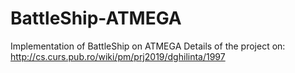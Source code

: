 # BattleShip-ATMEGA
Implementation of BattleShip on ATMEGA
Details of the project on:
http://cs.curs.pub.ro/wiki/pm/prj2019/dghilinta/1997
